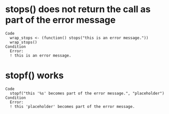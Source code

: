 # stops() does not return the call as part of the error message

    Code
      wrap_stops <- (function() stops("this is an error message."))
      wrap_stops()
    Condition
      Error:
      ! this is an error message.

# stopf() works

    Code
      stopf("this '%s' becomes part of the error message.", "placeholder")
    Condition
      Error:
      ! this 'placeholder' becomes part of the error message.

